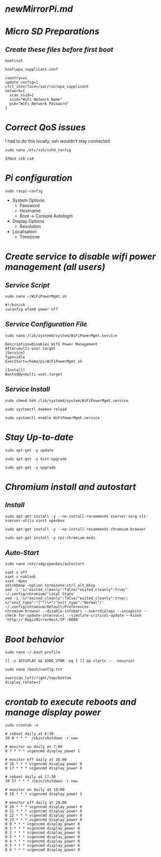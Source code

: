 # ***newMirrorPi.md***

# ***Micro SD Preparations***
## ***Create these files before first boot***
`boot\ssh`

`boot\wpa_supplicant.conf`
```
country=us
update_config=1
ctrl_interface=/var/run/wpa_supplicant
network={
  scan_ssid=1
  ssid="WiFi Network Name"
  psk="WiFi Network Password"
}
```

# ***Correct QoS issues***
I had to do this locally, ssh wouldn't stay connected

`sudo nano /etc/ssh/sshd_config`
```
IPQoS cs0 cs0
```

# ***Pi configuration***
`sudo raspi-config`
- System Options
  - Password
  - Hostname
  - Boot -> Console Autologin
- Display Options
  - Resolution
- Localisation
  - Timezone

# ***Create service to disable wifi power management (all users)***
## ***Service Script***
`sudo nano ~/WiFiPowerMgmt.sh`
```
#!/bin/sh -
iwconfig wlan0 power off
```

## ***Service Configuration File***

`sudo nano /lib/systemd/system/WiFiPowerMgmt.service`
```
Description=Disables WifI Power Management
After=multi-user.target
[Service]
Type=idle
ExecStart=/home/pi/WiFiPowerMgmt.sh

[Install]
WantedBy=multi-user.target
```

## ***Service Install***
`sudo chmod 644 /lib/systemd/system/WiFiPowerMgmt.service`

`sudo systemctl daemon-reload`

`sudo systemctl enable WiFiPowerMgmt.service`

# ***Stay Up-to-date***
`sudo apt-get -y update`

`sudo apt-get -y dist-upgrade`

`sudo apt-get -y upgrade`


# ***Chromium install and autostart***

## ***Install***
`sudo apt-get install -y --no-install-recommends xserver-xorg x11-xserver-utils xinit openbox`

`sudo apt-get install -y --no-install-recommends chromium-browser`

`sudo apt-get install -y rpi-chromium-mods`

## ***Auto-Start***
`sudo nano /etc/xdg/openbox/autostart`
```
xset s off
xset s noblank
xset -dpms
setxkbmap -option terminate:ctrl_alt_bksp
sed -i 's/"exited_cleanly":false/"exited_cleanly":true/' ~/.config/chromium/'Local State'
sed -i 's/"exited_cleanly":false/"exited_cleanly":true/; s/"exit_type":"[^"]\+"/"exit_type":"Normal"/' ~/.config/chromium/Default/Preferences
chromium-browser --disable-infobars --noerrdialogs --incognito --check-for-update-interval=1 --simulate-critical-update --kiosk 'http://`MagicMirrorHost/IP`:8080'
```

# ***Boot behavior***

`sudo nano ~/.bash_profile`
```
[[ -z $DISPLAY && $XDG_VTNR -eq 1 ]] && startx -- -nocursor
```

`sudo nano /boot/config.txt`
```
overscan_left/right/top/bottom
display_rotate=3
```

# ***crontab to execute reboots and manage display power***

`sudo crontab -e`
```
# reboot daily at 6:30
30 6 * * *  /sbin/shutdown -r now

# monitor on daily at 7:00
0 7 * * * vcgencmd display_power 1

# monitor off daily at 16:00
0 16 * * * vcgencmd display_power 0
0 17 * * * vcgencmd display_power 0

# reboot daily at 17:30
30 17 * * * /sbin/shutdown -r now

# monitor on daily at 18:00
0 18 * * * vcgencmd display_power 1

# monitor off daily at 20:00
0 20 * * * vcgencmd display_power 0
0 21 * * * vcgencmd display_power 0
0 22 * * * vcgencmd display_power 0
0 23 * * * vcgencmd display_power 0
0 0 * * * vcgencmd display_power 0
0 1 * * * vcgencmd display_power 0
0 2 * * * vcgencmd display_power 0
0 3 * * * vcgencmd display_power 0
0 4 * * * vcgencmd display_power 0
0 5 * * * vcgencmd display_power 0
0 6 * * * vcgencmd display_power 0
```
